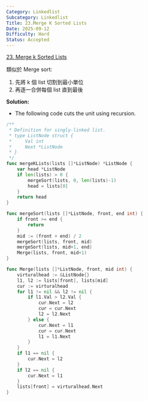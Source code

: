 ```yaml
---
Category: Linkedlist
Subcategory: Linkedlist
Title: 23.Merge K Sorted Lists
Date: 2025-09-12
Difficulty: Hard
Status: Accepted
---
```

[23. Merge k Sorted Lists]

類似於 Merge sort:
1. 先將 k 個 list 切割到最小單位
2. 再逐一合併每個 list 直到最後

**Solution:**
-	The following code cuts the unit using recursion.
```go
/**
 * Definition for singly-linked list.
 * type ListNode struct {
 *     Val int
 *     Next *ListNode
 * }
 */
func mergeKLists(lists []*ListNode) *ListNode {
	var head *ListNode
	if len(lists) > 0 {
		mergeSort(lists, 0, len(lists)-1)
		head = lists[0]
	}
	return head
}

func mergeSort(lists []*ListNode, front, end int) {
	if front >= end {
		return
	}
	mid := (front + end) / 2
	mergeSort(lists, front, mid)
	mergeSort(lists, mid+1, end)
	Merge(lists, front, mid+1)
}

func Merge(lists []*ListNode, front, mid int) {
	virturalhead := &ListNode{}
	l1, l2 := lists[front], lists[mid]
	cur := virturalhead
	for l1 != nil && l2 != nil {
		if l1.Val > l2.Val {
			cur.Next = l2
			cur = cur.Next
			l2 = l2.Next
		} else {
			cur.Next = l1
			cur = cur.Next
			l1 = l1.Next
		}
	}
	if l1 == nil {
		cur.Next = l2
	}
	if l2 == nil {
		cur.Next = l1
	}
	lists[front] = virturalhead.Next
}
```

[23. Merge k Sorted Lists]: https://leetcode.com/problems/merge-k-sorted-lists/
